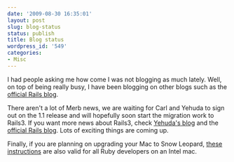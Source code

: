 ```yaml
---
date: '2009-08-30 16:35:01'
layout: post
slug: blog-status
status: publish
title: Blog status
wordpress_id: '549'
categories:
- Misc
---
```


I had people asking me how come I was not blogging as much lately. Well, on top of being really busy, I have been blogging on other blogs such as the [official Rails blog](http://weblog.rubyonrails.org/).

There aren't a lot of Merb news, we are waiting for Carl and Yehuda to sign out on the 1.1 release and will hopefully soon start the migration work to Rails3. If you want more news about Rails3, check [Yehuda's blog](http://yehudakatz.com/) and the [official Rails blog](http://weblog.rubyonrails.com/). Lots of exciting things are coming up.

Finally, if you are planning on upgrading your Mac to Snow Leopard, [these instructions](http://weblog.rubyonrails.org/2009/8/30/upgrading-to-snow-leopard) are also valid for all Ruby developers on an Intel mac.
